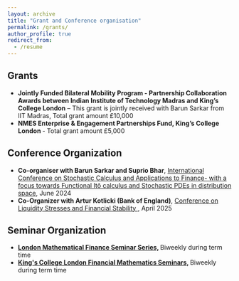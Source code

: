 ```yaml
---
layout: archive
title: "Grant and Conference organisation"
permalink: /grants/
author_profile: true
redirect_from:
  - /resume
---
```


<section>
    <h2>Grants</h2>
    <ul>
      <li><strong>Jointly Funded Bilateral Mobility Program - Partnership Collaboration Awards between Indian Institute of Technology Madras and King’s College London</strong> – This grant is jointly received with Barun Sarkar from IIT Madras, Total grant amount £10,000</li>
      <li><strong> NMES Enterprise & Engagement Partnerships Fund, King’s College London </strong> - Total grant amount £5,000</li>
    </ul>
  </section>

  <section>
    <h2>Conference Organization</h2>
    <ul>
      <li><strong> Co-organiser with Barun Sarkar and Suprio Bhar</strong>, <a href="https://home.iitm.ac.in/barun/spde2024/"> International Conference on Stochastic Calculus and Applications to Finance- with a focus towards Functional Itô calculus and Stochastic PDEs in distribution space,</a> June 2024</li>
      <li><strong>Co-Organizer with Artur Kotlicki (Bank of England)</strong>, <a href="https://www.kcl.ac.uk/events/conference-on-liquidity-stresses-and-financial-stability">
        Conference on Liquidity Stresses and Financial Stability
      </a>, April 2025</li>
    </ul>
  </section>

 <section>
    <h2>Seminar Organization</h2>
    <ul>
      <li><strong>  <a href="https://www.londonmathfinance.org.uk/seminar"> London Mathematical Finance Seminar Series,</a> </strong> Biweekly during term time</li>
       <li><strong>  <a href="https://www.kcl.ac.uk/research/financial-maths"> King's College London Financial Mathematics Seminars,</a> </strong> Biweekly during term time</li> 
    </ul>
  </section>


<!--
Please find my [CV](../files/CV.pdf) here.
Education
======
* B.S. in GitHub, GitHub University, 2012
* M.S. in Jekyll, GitHub University, 2014
* Ph.D in Version Control Theory, GitHub University, 2018 (expected)

Work experience
======
* Summer 2015: Research Assistant
  * Github University
  * Duties included: Tagging issues
  * Supervisor: Professor Git

* Fall 2015: Research Assistant
  * Github University
  * Duties included: Merging pull requests
  * Supervisor: Professor Hub
  
Skills
======
* Skill 1
* Skill 2
  * Sub-skill 2.1
  * Sub-skill 2.2
  * Sub-skill 2.3
* Skill 3

Publications
======
  <ul>{% for post in site.publications %}
    {% include archive-single-cv.html %}
  {% endfor %}</ul>
  
Talks
======
  <ul>{% for post in site.talks %}
    {% include archive-single-talk-cv.html %}
  {% endfor %}</ul>
  
Teaching
======
  <ul>{% for post in site.teaching %}
    {% include archive-single-cv.html %}
  {% endfor %}</ul>
  
Service and leadership
======
* Currently signed in to 43 different slack teams
-->
